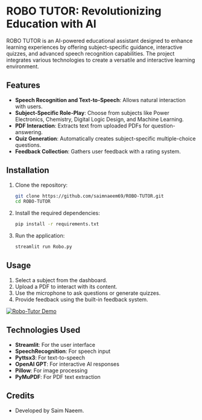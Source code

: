 # ROBO TUTOR: Revolutionizing Education with AI

ROBO TUTOR is an AI-powered educational assistant designed to enhance learning experiences by offering subject-specific guidance, interactive quizzes, and advanced speech recognition capabilities. The project integrates various technologies to create a versatile and interactive learning environment.

## Features

- **Speech Recognition and Text-to-Speech**: Allows natural interaction with users.
- **Subject-Specific Role-Play**: Choose from subjects like Power Electronics, Chemistry, Digital Logic Design, and Machine Learning.
- **PDF Interaction**: Extracts text from uploaded PDFs for question-answering.
- **Quiz Generation**: Automatically creates subject-specific multiple-choice questions.
- **Feedback Collection**: Gathers user feedback with a rating system.

## Installation

1. Clone the repository:
   ```bash
   git clone https://github.com/saimnaeem69/ROBO-TUTOR.git
   cd ROBO-TUTOR
   ```
2. Install the required dependencies:
   ```bash
   pip install -r requirements.txt
   ```
3. Run the application:
   ```bash
   streamlit run Robo.py
   ```

## Usage

1. Select a subject from the dashboard.
2. Upload a PDF to interact with its content.
3. Use the microphone to ask questions or generate quizzes.
4. Provide feedback using the built-in feedback system.

   
[![Robo-Tutor Demo](https://img.youtube.com/vi/3wfP1pdg_gE?si=Vhu1xYAdS0Hgqll0/0.jpg)](https://youtu.be/3wfP1pdg_gE?si=Vhu1xYAdS0Hgqll0)


## Technologies Used

- **Streamlit**: For the user interface
- **SpeechRecognition**: For speech input
- **Pyttsx3**: For text-to-speech
- **OpenAI GPT**: For interactive AI responses
- **Pillow**: For image processing
- **PyMuPDF**: For PDF text extraction

## Credits

- Developed by Saim Naeem.
